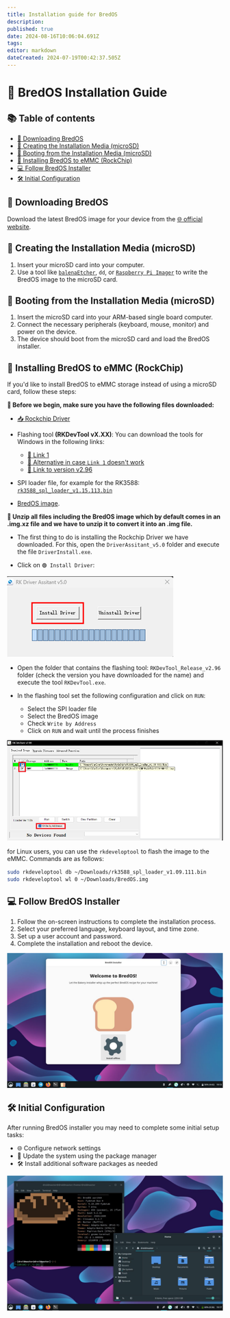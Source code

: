 ```yaml
---
title: Installation guide for BredOS
description: 
published: true
date: 2024-08-16T10:06:04.691Z
tags: 
editor: markdown
dateCreated: 2024-07-19T00:42:37.505Z
---
```


# 🍞 BredOS Installation Guide

## 📚 Table of contents
- [🔽 Downloading BredOS](#downloading-bredos)
- [💽 Creating the Installation Media (microSD)](#creating-the-installation-media-microsd)
- [🚀 Booting from the Installation Media (microSD)](#booting-from-the-installation-media-microsd)
- [💾 Installing BredOS to eMMC (RockChip)](#installing-bredos-to-emmc-rockchip)
- [💻 Follow BredOS Installer](#follow-bredos-installer)
- [🛠️ Initial Configuration](#initial-configuration)
   

## 🔽 Downloading BredOS
Download the latest BredOS image for your device from the [🌐 official website](https://bredos.org/download.html).

## 💽 Creating the Installation Media (microSD)
1. Insert your microSD card into your computer.
2. Use a tool like [`balenaEtcher`](https://etcher.balena.io/), `dd`, or [`Raspberry Pi Imager`](https://www.raspberrypi.com/software/) to write the BredOS image to the microSD card.

## 🚀 Booting from the Installation Media (microSD)
1. Insert the microSD card into your ARM-based single board computer.
2. Connect the necessary peripherals (keyboard, mouse, monitor) and power on the device.
3. The device should boot from the microSD card and load the BredOS installer.

## 💾 Installing BredOS to eMMC (RockChip)
If you'd like to install BredOS to eMMC storage instead of using a microSD card, follow these steps:

**📝 Before we begin, make sure you have the following files downloaded:**

- [📥 Rockchip Driver](https://dl.radxa.com/tools/windows/DriverAssitant_v5.0.zip)

- Flashing tool **(RKDevTool vX.XX)**: You can download the tools for Windows in the following links:
    - [🔗 Link 1](https://docs.radxa.com/en/compute-module/cm5/radxa-os/low-level-dev/rkdevtool)
    - [🔗 Alternative in case `Link 1` doesn't work](https://dl.radxa.com/tools/windows/)
    - [🔗 Link to version v2.96](https://dl.radxa.com/tools/windows/RKDevTool_Release_v2.96_zh.zip)

- SPI loader file, for example for the RK3588:  [`rk3588_spl_loader_v1.15.113.bin`](https://dl.radxa.com/rock5/sw/images/loader/rk3588_spl_loader_v1.15.113.bin)

- [BredOS image](#downloading-bredos).

**📂 Unzip all files including the BredOS image which by default comes in an .img.xz file and we have to unzip it to convert it into an .img file.**

- The first thing to do is installing the Rockchip Driver we have downloaded. For this, open the `DriverAssitant_v5.0` folder and execute the file `DriverInstall.exe`.

- Click on `🟢 Install Driver`:

![](https://github.com/LinuxDroidMaster/Fydetab-Duo-DroidMaster-wiki/raw/main/Images/Android/AOSP/install_drivers.png)

- Open the folder that contains the flashing tool:  `RKDevTool_Release_v2.96` folder (check the version you have downloaded for the name) and execute the tool `RKDevTool.exe`.

- In the flashing tool set the following configuration and click on `RUN`: 
    - Select the SPI loader file
    - Select the BredOS image
    - Check `Write by Address`
    - Click on `RUN` and wait until the process finishes

![](https://github.com/LinuxDroidMaster/Fydetab-Duo-DroidMaster-wiki/raw/main/Images/Linux/BredOS/flashing_tool_config.png)


for Linux users, you can use the `rkdeveloptool` to flash the image to the eMMC. Commands are as follows:

```bash
sudo rkdeveloptool db ~/Downloads/rk3588_spl_loader_v1.09.111.bin
sudo rkdeveloptool wl 0 ~/Downloads/BredOS.img
```

## 💻 Follow BredOS Installer
1. Follow the on-screen instructions to complete the installation process.
2. Select your preferred language, keyboard layout, and time zone.
4. Set up a user account and password.
5. Complete the installation and reboot the device.

![](https://github.com/LinuxDroidMaster/Fydetab-Duo-DroidMaster-wiki/raw/main/Images/Linux/BredOS/bredOS_installer.jpg)

## 🛠️ Initial Configuration
After running BredOS installer you may need to complete some initial setup tasks:
- 🌐 Configure network settings
- 🔄 Update the system using the package manager
- 🛠️ Install additional software packages as needed

![](https://github.com/LinuxDroidMaster/Fydetab-Duo-DroidMaster-wiki/raw/main/Images/Linux/BredOS/preview.jpg)